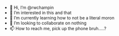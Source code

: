- 👋 Hi, I’m @rwchampin
- 👀 I’m interested in this and that
- 🌱 I’m currently learning how to not be a literal moron
- 💞️ I’m looking to collaborate on nothing
- 📫 How to reach me, pick up the phone bruh.....?

<!---
rwchampin/rwchampin is a ✨ special ✨ repository because its `README.md` (this file) appears on your GitHub profile.
You can click the Preview link to take a look at your changes.
--->
